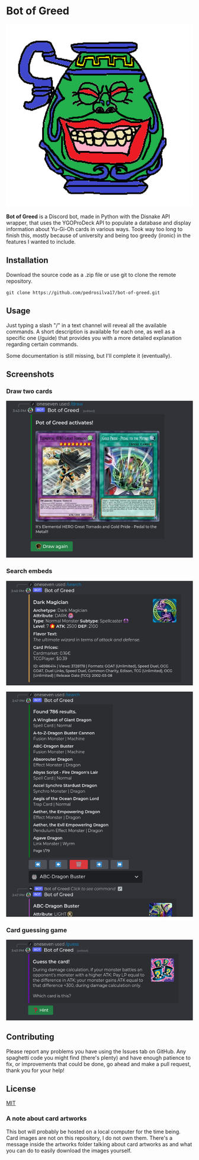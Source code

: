# Bot of Greed

![The bot's profile picture: A poorly drawn Pot of Greed.](profile.png)

**Bot of Greed** is a Discord bot, made in Python with the Disnake API wrapper, that uses the YGOProDeck API to populate a database and display information about Yu-Gi-Oh cards in various ways. Took way too long to finish this, mostly because of university and being too greedy (ironic) in the features I wanted to include.

## Installation

Download the source code as a .zip file or use git to clone the remote repository.

```
git clone https://github.com/pedrosilva17/bot-of-greed.git
```

## Usage

Just typing a slash "/" in a text channel will reveal all the available commands. A short description is available for each one, as well as a specific one (/guide) that provides you with a more detailed explanation regarding certain commands.

Some documentation is still missing, but I'll complete it (eventually).

## Screenshots

### Draw two cards
![Draw two cards](docs/draw_example.png)

### Search embeds
![One card search embed](docs/search_example.png)

![Multi card search embed](docs/multi_search_example.png)

### Card guessing game
![Card guessing game](docs/guess_example.png)



## Contributing
Please report any problems you have using the Issues tab on GitHub. Any spaghetti code you might find (there's plenty) and have enough patience to fix, or improvements that could be done, go ahead and make a pull request, thank you for your help!
## License
[MIT](https://choosealicense.com/licenses/mit/)

### A note about card artworks
This bot will probably be hosted on a local computer for the time being. Card images are not on this repository, I do not own them. There's a message inside the artworks folder talking about card artworks as and what you can do to easily download the images yourself.

